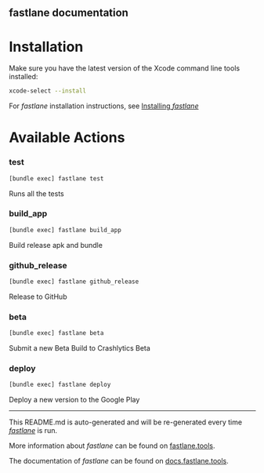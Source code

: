 fastlane documentation
----

# Installation

Make sure you have the latest version of the Xcode command line tools installed:

```sh
xcode-select --install
```

For _fastlane_ installation instructions, see [Installing _fastlane_](https://docs.fastlane.tools/#installing-fastlane)

# Available Actions

### test

```sh
[bundle exec] fastlane test
```

Runs all the tests

### build_app

```sh
[bundle exec] fastlane build_app
```

Build release apk and bundle

### github_release

```sh
[bundle exec] fastlane github_release
```

Release to GitHub

### beta

```sh
[bundle exec] fastlane beta
```

Submit a new Beta Build to Crashlytics Beta

### deploy

```sh
[bundle exec] fastlane deploy
```

Deploy a new version to the Google Play

----

This README.md is auto-generated and will be re-generated every time [_fastlane_](https://fastlane.tools) is run.

More information about _fastlane_ can be found on [fastlane.tools](https://fastlane.tools).

The documentation of _fastlane_ can be found on [docs.fastlane.tools](https://docs.fastlane.tools).
